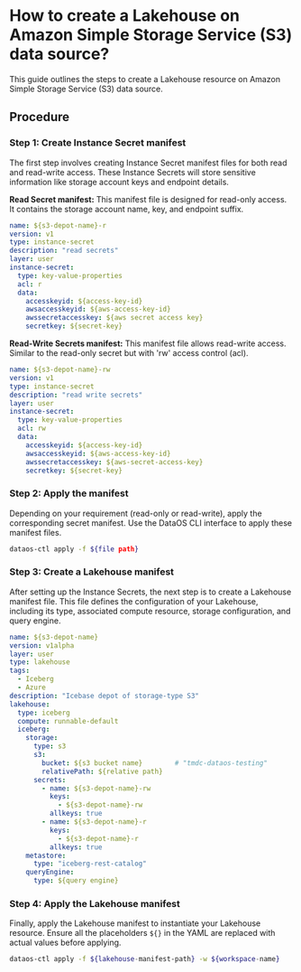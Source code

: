 # How to create a Lakehouse on Amazon Simple Storage Service (S3) data source?

This guide outlines the steps to create a Lakehouse resource on Amazon Simple Storage Service (S3) data source.

## **Procedure**

### **Step 1: Create Instance Secret manifest**

The first step involves creating Instance Secret manifest files for both read and read-write access. These Instance Secrets will store sensitive information like storage account keys and endpoint details.

**Read Secret manifest:** This manifest file is designed for read-only access. It contains the storage account name, key, and endpoint suffix.

```yaml
name: ${s3-depot-name}-r
version: v1
type: instance-secret
description: "read secrets"
layer: user
instance-secret:
  type: key-value-properties
  acl: r
  data:
    accesskeyid: ${access-key-id}
    awsaccesskeyid: ${aws-access-key-id}
    awssecretaccesskey: ${aws secret access key}
    secretkey: ${secret-key}
```

**Read-Write Secrets manifest:** This manifest file allows read-write access. Similar to the read-only secret but with 'rw' access control (acl).

```yaml
name: ${s3-depot-name}-rw
version: v1
type: instance-secret
description: "read write secrets"
layer: user
instance-secret:
  type: key-value-properties
  acl: rw
  data:
    accesskeyid: ${access-key-id}
    awsaccesskeyid: ${aws-access-key-id}
    awssecretaccesskey: ${aws-secret-access-key}
    secretkey: ${secret-key}
```

### **Step 2: Apply the manifest**

Depending on your requirement (read-only or read-write), apply the corresponding secret manifest. Use the DataOS CLI interface to apply these manifest files.

```bash
dataos-ctl apply -f ${file path}
```

### **Step 3: Create a Lakehouse manifest**

After setting up the Instance Secrets, the next step is to create a Lakehouse manifest file. This file defines the configuration of your Lakehouse, including its type, associated compute resource, storage configuration, and query engine.

```yaml
name: ${s3-depot-name}
version: v1alpha
layer: user
type: lakehouse
tags:
  - Iceberg
  - Azure
description: "Icebase depot of storage-type S3"
lakehouse:
  type: iceberg
  compute: runnable-default
  iceberg:
    storage:
      type: s3
      s3:
        bucket: ${s3 bucket name}        # "tmdc-dataos-testing"
        relativePath: ${relative path}
      secrets:
        - name: ${s3-depot-name}-rw
          keys:
            - ${s3-depot-name}-rw
          allkeys: true    
        - name: ${s3-depot-name}-r
          keys:
            - ${s3-depot-name}-r
          allkeys: true 
    metastore:
      type: "iceberg-rest-catalog"
    queryEngine:
      type: ${query engine}
```

### **Step 4: Apply the Lakehouse manifest**

Finally, apply the Lakehouse manifest to instantiate your Lakehouse resource. Ensure all the placeholders `${}` in the YAML are replaced with actual values before applying.

```bash
dataos-ctl apply -f ${lakehouse-manifest-path} -w ${workspace-name}
```
